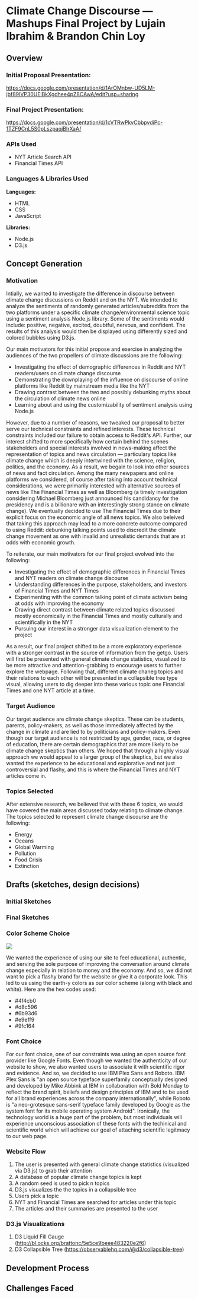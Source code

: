# Climate Change Discourse — Mashups Final Project by Lujain Ibrahim & Brandon Chin Loy
## Overview
### Initial Proposal Presentation:  
https://docs.google.com/presentation/d/1ArOMnbw-UD5LM-jbf89lVP30UElBkXgdhee4pZ8CAwA/edit?usp=sharing
### Final Project Presentation:  
https://docs.google.com/presentation/d/1cVTRwPkvCbbpvdiPc-1TZF9CnL5S0pLszpaqjBIrXaA/

### APIs Used
* NYT Article Search API
* Financial Times API

### Languages & Libraries Used

<b>Languages:</b> 
* HTML
* CSS
* JavaScript


<b>Libraries:</b>
* Node.js
* D3.js

## Concept Generation
### Motivation 
Intially, we wanted to investigate the difference in discourse between climate change discussions on Reddit and on the NYT. We intended to analyze the sentiments of randomly generated articles/subreddits from the two platforms under a specific climate change/environmental science topic using a sentiment analysis Node.js library. Some of the sentiments would include: positive, negative, excited, doubtful, nervous, and confident. The results of this analysis would then be displayed using differently sized and colored bubbles using D3.js.

Our main motivators for this initial propose and exercise in analyzing the audiences of the two propellers of climate discussions are the following: 
* Investigating the effect of demographic differences in Reddit and NYT readers/users on climate change discourse 
* Demonstrating the downplaying  of the influence on discourse of online platforms like Reddit by mainstream media like the NYT 
* Drawing contrast between the two and possibly debunking myths about the circulation of climate news online
* Learning about and using the customizability of sentiment analysis using Node.js

However, due to a number of reasons, we tweaked our proposal to better serve our technical constraints and refined interests. These technical constraints included our failure to obtain access to Reddit's API. Further, our interest shifted to more specifically how certain behind the scenes stakeholders and special interests involved in news-making affect the representation of topics and news circulation — particulary topics like climate change which is deeply intertwined with the science, religion, politics, and the economy. As a result, we begain to look into other sources of news and fact circulation. Among the many newpapers and online platforms we considered, of course after taking into account technical considerations, we were primarily interested with alternative sources of news like The Financial Times as well as Bloomberg (a timely investigation considering Michael Bloomberg just announced his candidancy for the presidency and is a billionare with an interestingly strong stance on climate change). We eventually decided to use The Financial Times due to their explicit focus on the economic angle of all news topics. We also beleived that taking this approach may lead to a more concrete outcome compared to using Reddit: debunking talking points used to discredit the climate change movement as one with invalid and unrealistic demands that are at odds with economic growth.

To reiterate, our main motivators for our final project evolved into the following: 
* Investigating the effect of demographic differences in Financial Times and NYT readers on climate change discourse 
* Understanding differences in the purpose, stakeholders, and investors of Financial Times and NYT Times
* Experimenting with the common talking point of climate activism being at odds with improving the economy
* Drawing direct contrast between climate related topics discussed mostly economically in the Financial Times and mostly culturally and scientifically in the NYT 
* Pursuing our interest in a stronger data visualization element to the project

As a result, our final project shifted to be a more exploratory experience with a stronger contrast in the source of information from the getgo. Users will first be presented with general climate change statistics, visualized to be more attractive and attention-grabbing to encourage users to further explore the webpage. Following that, different climate chaneg topics and their relations to each other will be presented in a collapsible tree type visual, allowing users to dig deeper into these various topic one Financial Times and one NYT article at a time.

### Target Audience
Our target audience are climate change skeptics. These can be students, parents, policy-makers, as well as those immediately affected by the change in climate and are lied to by politicians and policy-makers. Even though our target audience is not restricted by age, gender, race, or degree of education, there are certain demographics that are more likely to be climate change skeptics than others. We hoped that through a highly visual approach we would appeal to a larger group of the skeptics, but we also wanted the experience to be educational and explorative and not just controversial and flashy, and this is where the Financial Times and NYT articles come in. 

### Topics Selected
After extensive research, we believed that with these 6 topics, we would have covered the main areas discussed today relating to climate change. The topics selected to represent climate change discourse are the following: 
* Energy 
* Oceans
* Global Warming
* Pollution 
* Food Crisis
* Extinction 
## Drafts (sketches, design decisions)
### Initial Sketches 
### Final Sketches
### Color Scheme Choice
![](https://www.color-hex.com/palettes/7174.png)

We wanted the experience of using our site to feel educational, authentic, and serving the sole purpose of improving the conversation around climate change especially in relation to money and the economy. And so, we did not want to pick a flashy brand for the website or give it a corporate look. This led to us using the earth-y colors as our color scheme (along with black and white). Here are the hex codes used: 
* #4f4cb0                                             
* #d8c596
* #6b93d6
* #e9eff9
* #9fc164 

### Font Choice
For our font choice, one of our constraints was using an open source font provider like Google Fonts. Even though we wanted the authenticity of our website to show, we also wanted users to associate it with scientific rigor and evidence. And so, we decided to use IBM Plex Sans and Roboto. IBM Plex Sans is "an open source typeface superfamily conceptually designed and developed by Mike Abbink at IBM in collaboration with Bold Monday to reflect the brand spirit, beliefs and design principles of IBM and to be used for all brand experiences across the company internationally", while Roboto is "a neo-grotesque sans-serif typeface family developed by Google as the system font for its mobile operating system Android". Ironically, the technology world is a huge part of the problem, but most individuals will experience unconscious association of these fonts with the techinical and scientific world which will achieve our goal of attaching scientific legitmacy to our web page.

### Website Flow 
1. The user is presented with general climate change statistics (visualized via D3.js) to grab their attention
2. A database of popular climate change topics is kept 
3. A random seed is used to pick n topics
4. D3.js visualizes the the topics in a collapsible tree
5. Users pick a topic
6. NYT and Financial Times are searched for articles under this topic
7. The articles and their summaries are presented to the user


### D3.js Visualizations
1. D3 Liquid Fill Gauge (http://bl.ocks.org/brattonc/5e5ce9beee483220e2f6)
2. D3 Collapsible Tree (https://observablehq.com/@d3/collapsible-tree)


## Development Process

## Challenges Faced
